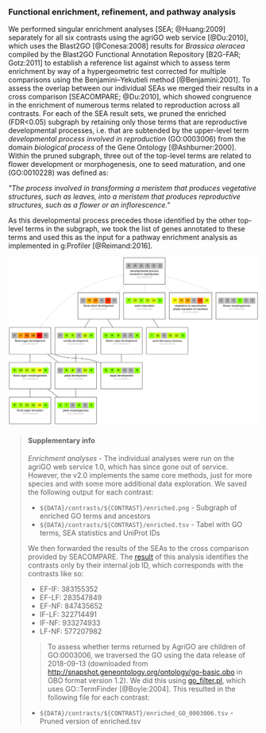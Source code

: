 ### Functional enrichment, refinement, and pathway analysis

We performed singular enrichment analyses [SEA; @Huang:2009] separately for all six contrasts using the agriGO web 
service [@Du:2010], which uses the Blast2GO [@Conesa:2008] results for _Brassica oleracea_ compiled by the Blast2GO 
Functional Annotation Repository [B2G-FAR; Gotz:2011] to establish a reference list against which to assess term 
enrichment by way of a hypergeometric test corrected for multiple comparisons using the Benjamini–Yekutieli method 
[@Benjamini:2001]. To assess the overlap between our individual SEAs we merged their results in a cross comparison 
[SEACOMPARE; @Du:2010], which showed congruence in the enrichment of numerous terms related to reproduction across all 
contrasts. For each of the SEA result sets, we pruned the enriched (FDR<0.05) subgraph by retaining only those 
terms that are reproductive developmental processes, i.e. that are subtended by the upper-level term 
_developmental process involved in reproduction_ (GO:0003006) from the domain _biological process_ of the Gene 
Ontology [@Ashburner:2000]. Within the pruned subgraph, three out of the top-level terms are related to flower 
development or morphogenesis, one to seed maturation, and one (GO:0010228) was defined as:

_"The process involved in transforming a meristem that produces vegetative structures, such as leaves, into a meristem 
that produces reproductive structures, such as a flower or an inflorescence."_

As this developmental process precedes those identified by the other top-level terms in the subgraph, we took the 
list of genes annotated to these terms and used this as the input for a pathway enrichment analysis as implemented
in g:Profiler [@Reimand:2016].

![](images/go_subgraph.svg)

> #### Supplementary info
> *Enrichment analyses* - The individual analyses were run on the agriGO web service 1.0, which has since gone out of
> service. However, the v2.0 implements the same core methods, just for more species and with some more additional 
> data exploration. We saved the following output for each contrast:
> - `${DATA}/contrasts/${CONTRAST}/enriched.png` - Subgraph of enriched GO terms and ancestors
> - `${DATA}/contrasts/${CONTRAST}/enriched.tsv` - Tabel with GO terms, SEA statistics and UniProt IDs
>
> We then forwarded the results of the SEAs to the cross comparison provided by SEACOMPARE. The
> [result](../results/refinement/seacompare.html) of this analysis identifies the contrasts only by their internal job ID, which
> corresponds with the contrasts like so:
> - EF-IF: 383155352 
> - EF-LF: 283547849
> - EF-NF: 847435652
> - IF-LF: 322714491
> - IF-NF: 933274933
> - LF-NF: 577207982
>
>> To assess whether terms returned by AgriGO are children of GO:0003006, we traversed the GO using the data release
> of 2018-09-13 (downloaded from http://snapshot.geneontology.org/ontology/go-basic.obo in OBO format version 1.2).
> We did this using [go_filter.pl](../script/go_filter.pl), which uses GO::TermFinder [@Boyle:2004]. This resulted
> in the following file for each contrast:
> - `${DATA}/contrasts/${CONTRAST}/enriched_GO_0003006.tsv` - Pruned version of enriched.tsv
